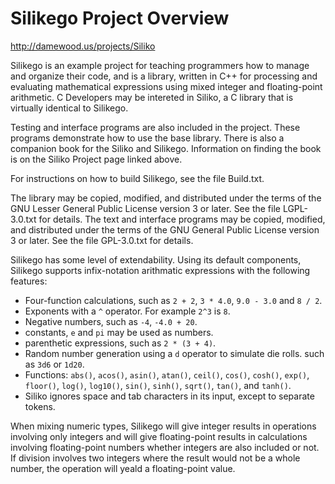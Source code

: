 # Silikego Project Overview

<http://damewood.us/projects/Siliko>

Silikego is an example project for teaching programmers how to manage
and organize their code, and is a library, written in C++ for processing and
evaluating mathematical expressions using mixed integer and floating-point
arithmetic. C Developers may be intereted in Siliko, a C library that is
virtually identical to Silikego.

Testing and interface programs are also included in the project. These programs
demonstrate how to use the base library. There is also a companion book for the
Siliko and Silikego. Information on finding the book is on the Siliko Project
page linked above.

For instructions on how to build Silikego, see the file Build.txt.

The library may be copied, modified, and distributed under the terms of the GNU
Lesser General Public License version 3 or later. See the file LGPL-3.0.txt for
details. The text and interface programs may be copied, modified, and
distributed under the terms of the GNU General Public License version 3 or
later. See the file GPL-3.0.txt for details.

Silikego has some level of extendability. Using its default components, Silikego
supports infix-notation arithmatic expressions with the following features:

* Four-function calculations, such as `2 + 2`, `3 * 4.0`, `9.0 - 3.0` and
  `8 / 2`.
* Exponents with a `^` operator. For example `2^3` is `8`.
* Negative numbers, such as `-4`, `-4.0 + 20`.
* constants, `e` and `pi` may be used as numbers.
* parenthetic expressions, such as `2 * (3 + 4)`.
* Random number generation using a `d` operator to simulate die rolls. such as
  `3d6` or `1d20`.
* Functions: `abs()`, `acos()`, `asin()`, `atan()`, `ceil()`, `cos()`,
  `cosh()`, `exp()`, `floor()`, `log()`, `log10()`, `sin()`, `sinh()`,
  `sqrt()`, `tan()`, and `tanh()`.
* Siliko ignores space and tab characters in its input, except to
  separate tokens.

When mixing numeric types, Silikego will give integer results in operations
involving only integers and will give floating-point results in calculations
involving floating-point numbers whether integers are also included or not. If
division involves two integers where the result would not be a whole number, the
operation will yeald a floating-point value.
